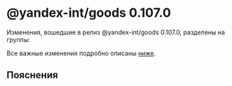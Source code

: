 # @yandex-int/goods 0.107.0

<!-- ЧЕЛОВЕЧЕСКОЕ ВСТУПЛЕНИЕ -->

Изменения, вошедшие в релиз @yandex-int/goods 0.107.0, разделены на группы:

Все важные изменения подробно описаны [ниже](#Пояснения).

## Пояснения

